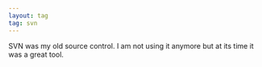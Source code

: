 ```yaml
---
layout: tag
tag: svn
---
```


SVN was my old source control. I am not using it anymore but at its time it was a great tool.